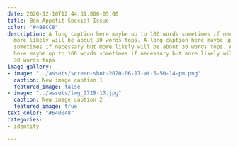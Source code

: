 ```yaml
---
date: 2020-12-10T12:44:31.000-05:00
title: Bon Appetit Special Issue
color: "#4B8CC8"
description: A long caption here maybe up to 100 words sometimes if necessary but
  more likely will be about 30 words tops. A long caption here maybe up to 100 words
  sometimes if necessary but more likely will be about 30 words tops. A long caption
  here maybe up to 100 words sometimes if necessary but more likely will be about
  30 words tops
image_gallery:
- image: "../assets/screen-shot-2020-06-17-at-5-50-14-pm.png"
  caption: New image caption 1
  featured_image: false
- image: "../assets/img_2729-13.jpg"
  caption: New image caption 2
  featured_image: true
text_color: "#640048"
categories:
- identity

---
```

